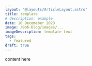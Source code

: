 ```yaml
---
layout: "@layouts/ArticleLayout.astro"
title: template
# description: example
date: 10 Decemeber 2023
image: /Bob-blog/images/...
imageDescription: template text
tags:
  - featured
draft: true
---
```


content here